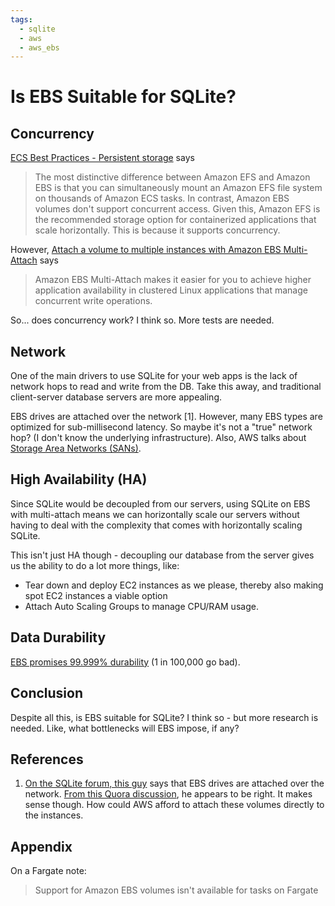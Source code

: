```yaml
---
tags:
  - sqlite
  - aws
  - aws_ebs
---
```

# Is EBS Suitable for SQLite?


## Concurrency

[ECS Best Practices - Persistent storage](https://docs.aws.amazon.com/AmazonECS/latest/bestpracticesguide/storage.html) says 
>The most distinctive difference between Amazon EFS and Amazon EBS is that you can simultaneously mount an Amazon EFS file system on thousands of Amazon ECS tasks. In contrast, Amazon EBS volumes don't support concurrent access. Given this, Amazon EFS is the recommended storage option for containerized applications that scale horizontally. This is because it supports concurrency.

However, [Attach a volume to multiple instances with Amazon EBS Multi-Attach](https://docs.aws.amazon.com/AWSEC2/latest/UserGuide/ebs-volumes-multi.html) says
> Amazon EBS Multi-Attach makes it easier for you to achieve higher application availability in clustered Linux applications that manage concurrent write operations.

So... does concurrency work? I think so. More tests are needed.

## Network

One of the main drivers to use SQLite for your web apps is the lack of network hops to read and write from the DB. Take this away, and traditional client-server database servers are more appealing. 

EBS drives are attached over the network \[1]. However, many EBS types are optimized for sub-millisecond latency. So maybe it's not a "true" network hop? (I don't know the underlying infrastructure). Also, AWS talks about [Storage Area Networks (SANs)](https://aws.amazon.com/ebs/features/). 

## High Availability (HA)

Since SQLite would be decoupled from our servers, using SQLite on EBS with multi-attach means we can horizontally scale our servers without having to deal with the complexity that comes with horizontally scaling SQLite. 

This isn't just HA though - decoupling our database from the server gives us the ability to do a lot more things, like:
- Tear down and deploy EC2 instances as we please, thereby also making spot EC2 instances a viable option
- Attach Auto Scaling Groups to manage CPU/RAM usage. 


## Data Durability

[EBS promises 99.999% durability](https://aws.amazon.com/ebs/features/) (1 in 100,000 go bad).


## Conclusion

Despite all this, is EBS suitable for SQLite? I think so - but more research is needed. Like, what bottlenecks will EBS impose, if any?


## References

1.  [On the SQLite forum, this guy](https://sqlite.org/forum/info/248a387085e10557ee71af2af27fd3a2e049a63436f50471d201f99a159e444c) says that EBS drives are attached over the network. [From this Quora discussion](https://www.quora.com/Does-AWS-really-keep-EBS-volumes-and-EC2-instances-on-the-same-physical-host-or-is-EBS-volume-at-a-remote-location-like-a-NAS-or-SAN), he appears to be right. It makes sense though. How could AWS afford to attach these volumes directly to the instances.


## Appendix

On a Fargate note:
> Support for Amazon EBS volumes isn't available for tasks on Fargate


